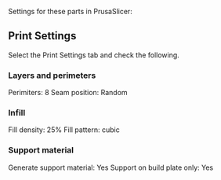 Settings for these parts in PrusaSlicer:

## Print Settings

Select the Print Settings tab and check the following.

### Layers and perimeters

Perimiters: 8
Seam position: Random

### Infill

Fill density: 25%
Fill pattern: cubic

### Support material

Generate support material: Yes
Support on build plate only: Yes
